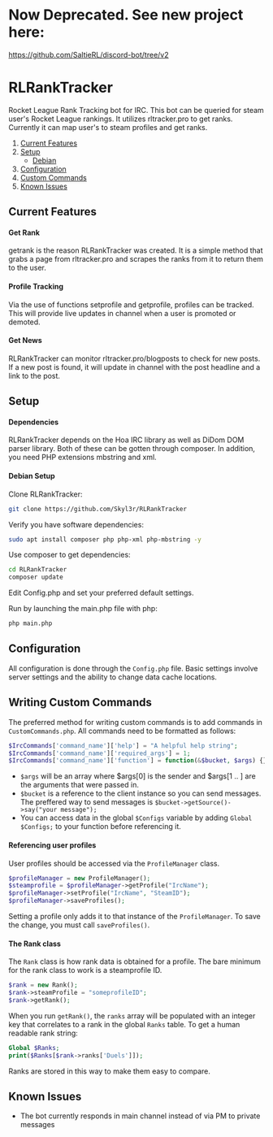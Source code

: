 # Now Deprecated. See new project here:
https://github.com/SaltieRL/discord-bot/tree/v2

# RLRankTracker
Rocket League Rank Tracking bot for IRC. This bot can be queried for steam user's Rocket League rankings. It utilizes rltracker.pro to get ranks.
Currently it can map user's to steam profiles and get ranks.

1. [Current Features](#current-features)
2. [Setup](#setup)
    * [Debian](#debian-setup)
3. [Configuration](#configuration)
4. [Custom Commands](#writing-custom-commands)
5. [Known Issues](#known-issues)

## Current Features

#### Get Rank
getrank is the reason RLRankTracker was created. It is a simple method that grabs a page from rltracker.pro and scrapes the ranks from it to return them to the user.

#### Profile  Tracking
Via the use of functions setprofile and getprofile, profiles can be tracked. This will provide live updates in channel when a user is promoted or demoted.

#### Get News
RLRankTracker can monitor rltracker.pro/blogposts to check for new posts. If a new post is found, it will update in channel with the post headline and a link to the post.

## Setup

#### Dependencies
RLRankTracker depends on the Hoa IRC library as well as DiDom DOM parser library. Both of these can be gotten through composer. In addition, you need PHP extensions mbstring and xml.

#### Debian Setup
Clone RLRankTracker:
```bash
git clone https://github.com/Skyl3r/RLRankTracker
```

Verify you have software dependencies:
```bash
sudo apt install composer php php-xml php-mbstring -y
```

Use composer to get dependencies:
```bash
cd RLRankTracker
composer update
```
Edit Config.php and set your preferred default settings.

Run by launching the main.php file with php:
```bash
php main.php
```

## Configuration

All configuration is done through the `Config.php` file.
Basic settings involve server settings and the ability to change data cache locations.


## Writing Custom Commands

The preferred method for writing custom commands is to add commands in `CustomCommands.php`. All commands need to be formatted as follows:
```php
$IrcCommands['command_name']['help'] = "A helpful help string";
$IrcCommands['command_name']['required_args'] = 1;
$IrcCommands['command_name']['function'] = function(&$bucket, $args) {};
```

- `$args` will be an array where $args[0] is the sender and $args[1 .. ] are the arguments that were passed in.
- `$bucket` is a reference to the client instance so you can send messages. The preffered way to send messages is `$bucket->getSource()->say("your message");`
- You can access data in the global `$Configs` variable by adding `Global $Configs;` to your function before referencing it.


#### Referencing user profiles

User profiles should be accessed via the `ProfileManager` class.  
```php
$profileManager = new ProfileManager();
$steamprofile = $profileManager->getProfile("IrcName");
$profileManager->setProfile("IrcName", "SteamID");
$profileManager->saveProfiles();
```
Setting a profile only adds it to that instance of the `ProfileManager`. To save the change, you must call `saveProfiles()`.

#### The Rank class

The `Rank` class is how rank data is obtained for a profile. The bare minimum for the rank class to work is a steamprofile ID.
```php
$rank = new Rank();
$rank->steamProfile = "someprofileID";
$rank->getRank();
```
When you run `getRank()`, the `ranks` array will be populated with an integer key that correlates to a rank in the global `Ranks` table. To get a human readable rank string:
```php
Global $Ranks;
print($Ranks[$rank->ranks['Duels']]);
```
Ranks are stored in this way to make them easy to compare.


## Known Issues
- The bot currently responds in main channel instead of via PM to private messages
